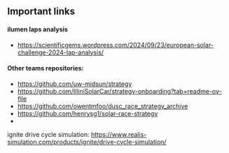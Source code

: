 ## Important links
#### ilumen laps analysis
- https://scientificgems.wordpress.com/2024/09/23/european-solar-challenge-2024-lap-analysis/
#### Other teams repositories:
- https://github.com/uw-midsun/strategy
- https://github.com/IlliniSolarCar/strategy-onboarding?tab=readme-ov-file
- https://github.com/owentmfoo/dusc_race_strategy_archive
- https://github.com/henrysg1/solar-race-strategy
- 
ignite drive cycle simulation:
https://www.realis-simulation.com/products/ignite/drive-cycle-simulation/

